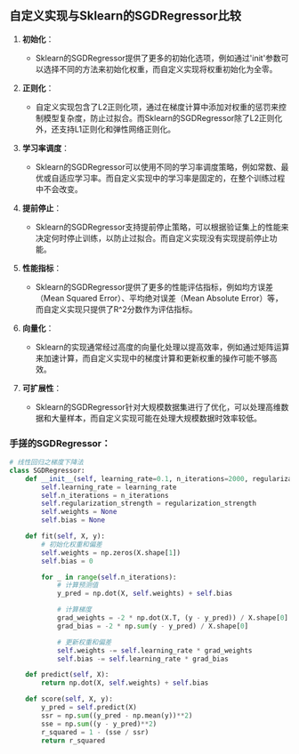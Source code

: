 ## 自定义实现与Sklearn的SGDRegressor比较

1. **初始化**：
   - Sklearn的SGDRegressor提供了更多的初始化选项，例如通过'init'参数可以选择不同的方法来初始化权重，而自定义实现将权重初始化为全零。

2. **正则化**：
   - 自定义实现包含了L2正则化项，通过在梯度计算中添加对权重的惩罚来控制模型复杂度，防止过拟合。而Sklearn的SGDRegressor除了L2正则化外，还支持L1正则化和弹性网络正则化。

3. **学习率调度**：
   - Sklearn的SGDRegressor可以使用不同的学习率调度策略，例如常数、最优或自适应学习率。而自定义实现中的学习率是固定的，在整个训练过程中不会改变。

4. **提前停止**：
   - Sklearn的SGDRegressor支持提前停止策略，可以根据验证集上的性能来决定何时停止训练，以防止过拟合。而自定义实现没有实现提前停止功能。

5. **性能指标**：
   - Sklearn的SGDRegressor提供了更多的性能评估指标，例如均方误差（Mean Squared Error）、平均绝对误差（Mean Absolute Error）等，而自定义实现只提供了R^2分数作为评估指标。

6. **向量化**：
   - Sklearn的实现通常经过高度的向量化处理以提高效率，例如通过矩阵运算来加速计算，而自定义实现中的梯度计算和更新权重的操作可能不够高效。

7. **可扩展性**：
   - Sklearn的SGDRegressor针对大规模数据集进行了优化，可以处理高维数据和大量样本，而自定义实现可能在处理大规模数据时效率较低。

### 手搓的SGDRegressor：
```python
# 线性回归之梯度下降法
class SGDRegressor:
    def __init__(self, learning_rate=0.1, n_iterations=2000, regularization_strength=0.01):
        self.learning_rate = learning_rate
        self.n_iterations = n_iterations
        self.regularization_strength = regularization_strength
        self.weights = None
        self.bias = None

    def fit(self, X, y):
        # 初始化权重和偏差
        self.weights = np.zeros(X.shape[1])
        self.bias = 0

        for _ in range(self.n_iterations):
            # 计算预测值
            y_pred = np.dot(X, self.weights) + self.bias

            # 计算梯度
            grad_weights = -2 * np.dot(X.T, (y - y_pred)) / X.shape[0] + 2 * self.regularization_strength * self.weights
            grad_bias = -2 * np.sum(y - y_pred) / X.shape[0]

            # 更新权重和偏差
            self.weights -= self.learning_rate * grad_weights
            self.bias -= self.learning_rate * grad_bias

    def predict(self, X):
        return np.dot(X, self.weights) + self.bias

    def score(self, X, y):
        y_pred = self.predict(X)
        ssr = np.sum((y_pred - np.mean(y))**2)
        sse = np.sum((y - y_pred)**2)
        r_squared = 1 - (sse / ssr)
        return r_squared
```

